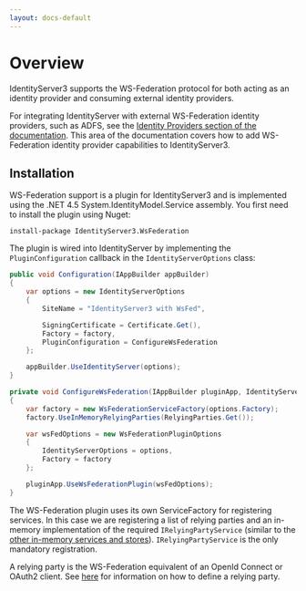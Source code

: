```yaml
---
layout: docs-default
---
```


# Overview

IdentityServer3 supports the WS-Federation protocol for both acting as an identity provider and consuming external identity providers. 

For integrating IdentityServer with external WS-Federation identity providers, such as ADFS, see the [Identity Providers section of the documentation](../configuration/identityProviders.html). 
This area of the documentation covers how to add WS-Federation identity provider capabilities to IdentityServer3.

## Installation

WS-Federation support is a plugin for IdentityServer3 and is implemented using the .NET 4.5 System.IdentityModel.Service assembly. 
You first need to install the plugin using Nuget:

 ```
 install-package IdentityServer3.WsFederation
 ```

 The plugin is wired into IdentityServer by implementing the `PluginConfiguration` callback in the `IdentityServerOptions` class:
 
```csharp
public void Configuration(IAppBuilder appBuilder)
{
    var options = new IdentityServerOptions
    {
        SiteName = "IdentityServer3 with WsFed",

        SigningCertificate = Certificate.Get(),
        Factory = factory,
        PluginConfiguration = ConfigureWsFederation
    };

    appBuilder.UseIdentityServer(options);
}

private void ConfigureWsFederation(IAppBuilder pluginApp, IdentityServerOptions options)
{
    var factory = new WsFederationServiceFactory(options.Factory);
	factory.UseInMemoryRelyingParties(RelyingParties.Get());

    var wsFedOptions = new WsFederationPluginOptions
    {
        IdentityServerOptions = options,
        Factory = factory
    };

    pluginApp.UseWsFederationPlugin(wsFedOptions);
}
```

The WS-Federation plugin uses its own ServiceFactory for registering services.
In this case we are registering a list of relying parties and an in-memory implementation of the required `IRelyingPartyService` (similar to the [other in-memory services and stores](../configuration/inMemory.html)).
`IRelyingPartyService` is the only mandatory registration.

A relying party is the WS-Federation equivalent of an OpenId Connect or OAuth2 client. 
See [here](relyingParties.html) for information on how to define a relying party.
